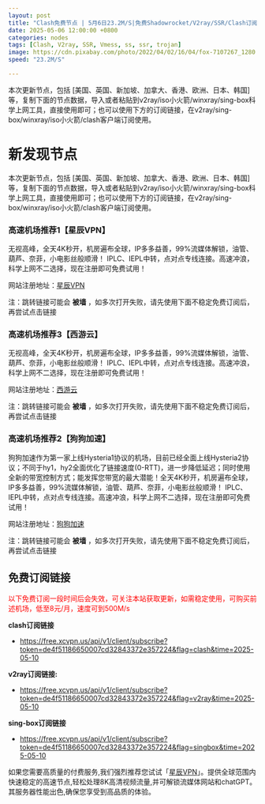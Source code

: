 ```yaml
---
layout: post
title: "Clash免费节点 | 5月6日23.2M/S|免费Shadowrocket/V2ray/SSR/Clash订阅节点分享"
date: 2025-05-06 12:00:00 +0800
categories: nodes
tags: [Clash, V2ray, SSR, Vmess, ss, ssr, trojan]
image: https://cdn.pixabay.com/photo/2022/04/02/16/04/fox-7107267_1280.jpg
speed: "23.2M/S"

---
```


本次更新节点，包括 [美国、英国、新加坡、加拿大、香港、欧洲、日本、韩国] 等，复制下面的节点数据，导入或者粘贴到v2ray/iso小火箭/winxray/sing-box科学上网工具，直接使用即可；也可以使用下方的订阅链接，在v2ray/sing-box/winxray/iso小火箭/clash客户端订阅使用。



# 新发现节点

本次更新节点，包括 [美国、英国、新加坡、加拿大、香港、欧洲、日本、韩国] 等，复制下面的节点数据，导入或者粘贴到v2ray/iso小火箭/winxray/sing-box科学上网工具，直接使用即可；也可以使用下方的订阅链接，在v2ray/sing-box/winxray/iso小火箭/clash客户端订阅使用。


### 高速机场推荐1【星辰VPN】

无视高峰，全天4K秒开，机房遍布全球，IP多多益善，99%流媒体解锁，油管、葫芦、奈菲，小电影丝般顺滑！ IPLC、IEPL中转，点对点专线连接。高速冲浪，科学上网不二选择，现在注册即可免费试用！

网站注册地址：[星辰VPN](https://168.138.167.139/#/register?code=tpwfnPBH)

注：跳转链接可能会 **被墙** ，如多次打开失败，请先使用下面不稳定免费订阅后，再尝试点击链接



### 高速机场推荐3【西游云】

无视高峰，全天4K秒开，机房遍布全球，IP多多益善，99%流媒体解锁，油管、葫芦、奈菲，小电影丝般顺滑！ IPLC、IEPL中转，点对点专线连接。高速冲浪，科学上网不二选择，现在注册即可免费试用！

网站注册地址：[西游云](https://168.138.167.139/#/register?code=6Cj4yxKm)

注：跳转链接可能会 **被墙** ，如多次打开失败，请先使用下面不稳定免费订阅后，再尝试点击链接


### 高速机场推荐2【狗狗加速】

狗狗加速作为第一家上线Hysteria1协议的机场，目前已经全面上线Hysteria2协议；不同于hy1，hy2全面优化了链接速度(0-RTT)，进一步降低延迟；同时使用全新的带宽控制方式；能发挥您带宽的最大潜能！全天4K秒开，机房遍布全球，IP多多益善，99%流媒体解锁，油管、葫芦、奈菲，小电影丝般顺滑！ IPLC、IEPL中转，点对点专线连接。高速冲浪，科学上网不二选择，现在注册即可免费试用！

网站注册地址：[狗狗加速](https://168.138.167.139/#/register?code=tpwfnPBH)

注：跳转链接可能会 **被墙** ，如多次打开失败，请先使用下面不稳定免费订阅后，再尝试点击链接


## 免费订阅链接

<span style="color:red">以下免费订阅一段时间后会失效，可关注本站获取更新，如需稳定使用，可购买前述机场，低至8元/月，速度可到500M/s</span> 

**clash订阅链接**
 - https://free.xcvpn.us/api/v1/client/subscribe?token=de4f51186650007cd32843372e357224&flag=clash&time=2025-05-10

**v2ray订阅链接:**
 - https://free.xcvpn.us/api/v1/client/subscribe?token=de4f51186650007cd32843372e357224&flag=v2ray&time=2025-05-10

**sing-box订阅链接**
 - https://free.xcvpn.us/api/v1/client/subscribe?token=de4f51186650007cd32843372e357224&flag=singbox&time=2025-05-10





如果您需要高质量的付费服务,我们强烈推荐您试试「[星辰VPN](https://168.138.167.139/#/register?code=tpwfnPBH)」。提供全球范围内快速稳定的高速节点,轻松处理8K高清视频流量,并可解锁流媒体网站和chatGPT。其服务器性能出色,确保您享受到高品质的体验。 